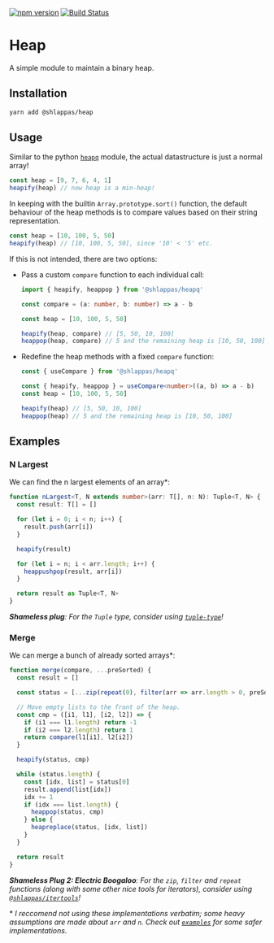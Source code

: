 [![npm version](https://badge.fury.io/js/%40shlappas%2Fheap.svg)](https://badge.fury.io/js/%40shlappas%2Fheap)
[![Build Status](https://github.com/chrismilson/heap.js/workflows/Test/badge.svg)](https://github.com/chrismilson/heap.js/actions)

# Heap

A simple module to maintain a binary heap.

## Installation

```bash
yarn add @shlappas/heap
```

## Usage

Similar to the python [`heapq`](https://docs.python.org/3/library/heapq.html)
module, the actual datastructure is just a normal array!

```ts
const heap = [9, 7, 6, 4, 1]
heapify(heap) // now heap is a min-heap!
```

In keeping with the builtin `Array.prototype.sort()` function, the default
behaviour of the heap methods is to compare values based on their string
representation. 

```ts
const heap = [10, 100, 5, 50]
heapify(heap) // [10, 100, 5, 50], since '10' < '5' etc.
```

If this is not intended, there are two options:

- Pass a custom `compare` function to each individual call:
  ```ts
  import { heapify, heappop } from '@shlappas/heapq'

  const compare = (a: number, b: number) => a - b

  const heap = [10, 100, 5, 50]

  heapify(heap, compare) // [5, 50, 10, 100]
  heappop(heap, compare) // 5 and the remaining heap is [10, 50, 100]
  ```

- Redefine the heap methods with a fixed `compare` function:
  ```ts
  const { useCompare } from '@shlappas/heapq'

  const { heapify, heappop } = useCompare<number>((a, b) => a - b)
  const heap = [10, 100, 5, 50]

  heapify(heap) // [5, 50, 10, 100]
  heappop(heap) // 5 and the remaining heap is [10, 50, 100]
  ```

## Examples

### N Largest

We can find the n largest elements of an array\*:

```ts
function nLargest<T, N extends number>(arr: T[], n: N): Tuple<T, N> {
  const result: T[] = []

  for (let i = 0; i < n; i++) {
    result.push(arr[i])
  }

  heapify(result)

  for (let i = n; i < arr.length; i++) {
    heappushpop(result, arr[i])
  }

  return result as Tuple<T, N>
}
```

***Shameless plug**: For the `Tuple` type, consider using
[`tuple-type`](https://www.npmjs.com/package/tuple-type)!*

### Merge

We can merge a bunch of already sorted arrays\*:

```js
function merge(compare, ...preSorted) {
  const result = []

  const status = [...zip(repeat(0), filter(arr => arr.length > 0, preSorted))]

  // Move empty lists to the front of the heap.
  const cmp = ([i1, l1], [i2, l2]) => {
    if (i1 === l1.length) return -1
    if (i2 === l2.length) return 1
    return compare(l1[i1], l2[i2])
  }

  heapify(status, cmp)

  while (status.length) {
    const [idx, list] = status[0]
    result.append(list[idx])
    idx += 1
    if (idx === list.length) {
      heappop(status, cmp)
    } else {
      heapreplace(status, [idx, list])
    }
  }

  return result
}
```

***Shameless Plug 2: Electric Boogaloo**: For the `zip`, `filter` and `repeat`
functions (along with some other nice tools for iterators), consider using
[`@shlappas/itertools`](https://www.npmjs.com/package/@shlappas/itertools)!*

\* *I reccomend not using these implementations verbatim; some heavy assumptions
are made about `arr` and `n`. Check out [`examples`](examples) for some safer
implementations.*